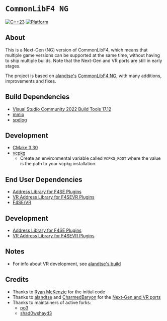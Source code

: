 # `CommonLibF4 NG`
[![C++23](https://img.shields.io/static/v1?label=Standard&message=C%2B%2B23&color=blue&logo=c%2B%2B&&logoColor=white&style=flat)](https://en.cppreference.com/w/cpp/compiler_support)
[![Platform](https://img.shields.io/static/v1?label=Platform&message=Windows%20x64&color=dimgray&style=flat)](#)

## About

This is a Next-Gen (NG) version of CommonLibF4, which means that multiple game versions can be supported at the same time, without having to ship multiple builds.
Note that the Next-Gen and VR ports are still in early stages.

The project is based on [alandtse's](https://github.com/alandtse) [CommonLibF4 NG](https://github.com/alandtse/CommonLibF4), with many additions, improvements and fixes.

## Build Dependencies

- [Visual Studio Community 2022 Build Tools 17.12](https://learn.microsoft.com/visualstudio/releases/2022/release-history#evergreen-bootstrappers)
- [mmio](https://github.com/Ryan-rsm-McKenzie/mmio)
- [spdlog](https://github.com/gabime/spdlog)

## Development

- [CMake 3.30](https://cmake.org)
- [vcpkg](https://github.com/microsoft/vcpkg)
  - Create an environmental variable called `VCPKG_ROOT` where the value is the path to your vcpkg installation.

## End User Dependencies

- [Address Library for F4SE Plugins](https://www.nexusmods.com/fallout4/mods/47327)
- [VR Address Library for F4SEVR Plugins](https://www.nexusmods.com/fallout4/mods/64879)
- [F4SE/VR](https://f4se.silverlock.org)

## Development

- [Address Library for F4SE Plugins](https://www.nexusmods.com/fallout4/mods/47327)
- [VR Address Library for F4SEVR Plugins](https://www.nexusmods.com/fallout4/mods/64879)

## Notes

- For info about VR development, see [alandtse's build](hhttps://github.com/alandtse/CommonLibF4)

## Credits

- Thanks to [Ryan McKenzie](https://github.com/Ryan-rsm-McKenzie) for the initial code
- Thanks to [alandtse](https://github.com/alandtse) and [CharmedBaryon](https://github.com/CharmedBaryon) for the [Next-Gen and VR ports](https://github.com/alandtse/CommonLibF4)
- Thanks to maintainers of active forks:
  - [po3](https://github.com/powerof3/CommonLibF4)
  - [shad0wshayd3](https://github.com/shad0wshayd3/CommonLibF4)
